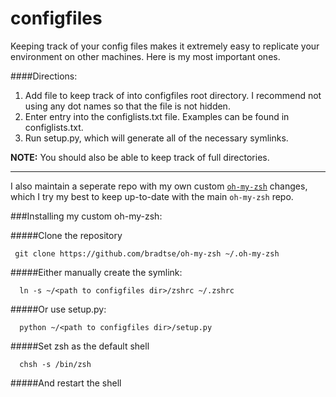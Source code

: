 configfiles
========

Keeping track of your config files makes it extremely easy to replicate your environment on other machines. Here is my most important ones.

####Directions:

1. Add file to keep track of into configfiles root directory. I recommend not using any dot names so that
   the file is not hidden.
2. Enter entry into the configlists.txt file. Examples can be found in
   configlists.txt.
3. Run setup.py, which will generate all of the necessary symlinks.

**NOTE:** You should also be able to keep track of full directories.

-----
I also maintain a seperate repo with my own custom [`oh-my-zsh`](https://github.com/robbyrussell/oh-my-zsh) changes,
which I try my best to keep up-to-date with the main `oh-my-zsh` repo.

###Installing my custom oh-my-zsh:

#####Clone the repository

     git clone https://github.com/bradtse/oh-my-zsh ~/.oh-my-zsh

#####Either manually create the symlink:

      ln -s ~/<path to configfiles dir>/zshrc ~/.zshrc
      
#####Or use setup.py:

      python ~/<path to configfiles dir>/setup.py

#####Set zsh as the default shell

      chsh -s /bin/zsh

#####And restart the shell
